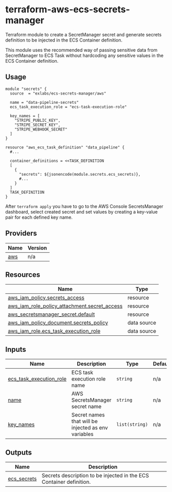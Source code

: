 # terraform-aws-ecs-secrets-manager

Terraform module to create a SecretManager secret and generate secrets definition to be injected in the ECS Container definition.

This module uses the recommended way of passing sensitive data from SecretManager to ECS Task without hardcoding any sensitive values in the ECS Container definition.

## Usage

```hcl
module "secrets" {
  source  = "exlabs/ecs-secrets-manager/aws"

  name = "data-pipeline-secrets"
  ecs_task_execution_role = "ecs-task-execution-role"

  key_names = [
    "STRIPE_PUBLIC_KEY",
    "STRIPE_SECRET_KEY",
    "STRIPE_WEBHOOK_SECRET"
  ]
}

resource "aws_ecs_task_definition" "data_pipeline" {
  #...

  container_definitions = <<TASK_DEFINITION
  [
    {
      "secrets": ${jsonencode(module.secrets.ecs_secrets)},
      #...
    }
  ]
  TASK_DEFINITION
}
```

After `terraform apply` you have to go to the AWS Console SecretsManager dashboard, select created secret and set values by creating a key-value pair for each defined key name.

## Providers

| Name | Version |
|------|---------|
| <a name="provider_aws"></a> [aws](#provider\_aws) | n/a |

## Resources

| Name | Type |
|------|------|
| [aws_iam_policy.secrets_access](https://registry.terraform.io/providers/hashicorp/aws/latest/docs/resources/iam_policy) | resource |
| [aws_iam_role_policy_attachment.secret_access](https://registry.terraform.io/providers/hashicorp/aws/latest/docs/resources/iam_role_policy_attachment) | resource |
| [aws_secretsmanager_secret.default](https://registry.terraform.io/providers/hashicorp/aws/latest/docs/resources/secretsmanager_secret) | resource |
| [aws_iam_policy_document.secrets_policy](https://registry.terraform.io/providers/hashicorp/aws/latest/docs/data-sources/iam_policy_document) | data source |
| [aws_iam_role.ecs_task_execution_role](https://registry.terraform.io/providers/hashicorp/aws/latest/docs/data-sources/iam_role) | data source |

## Inputs

| Name                                                                                                          | Description | Type | Default | Required |
|---------------------------------------------------------------------------------------------------------------|-------------|------|---------|:--------:|
| <a name="input_ecs_task_execution_role"></a> [ecs\_task\_execution\_role](#input\_ecs\_task\_execution\_role) | ECS task execution role name | `string` | n/a | yes |
| <a name="input_name"></a> [name](#input\_name)                                                                | AWS SecretsManager secret name | `string` | n/a | yes |
| <a name="input_key_names"></a> [key\_names](#input\_key\_names)                                               | Secret names that will be injected as env variables | `list(string)` | n/a | yes |

## Outputs

| Name | Description |
|------|-------------|
| <a name="output_ecs_secrets"></a> [ecs\_secrets](#output\_ecs\_secrets) | Secrets description to be injected in the ECS Container definition. |
<!-- END_TF_DOCS -->
